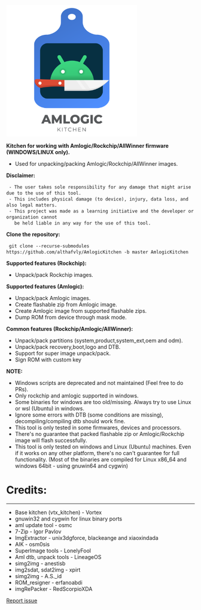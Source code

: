 <p align="left">
  <img src="logo.png" width="350" >
</p>

<b>Kitchen for working with Amlogic/Rockchip/AllWinner firmware (WINDOWS/LINUX only).</b>

- Used for unpacking/packing Amlogic/Rockchip/AllWinner images.

<b>Disclaimer:</b>

     - The user takes sole responsibility for any damage that might arise due to the use of this tool.
     - This includes physical damage (to device), injury, data loss, and also legal matters.
     - This project was made as a learning initiative and the developer or organization cannot
       be held liable in any way for the use of this tool.

<b>Clone the repository:</b>

     git clone --recurse-submodules https://github.com/althafvly/AmlogicKitchen -b master AmlogicKitchen

<b>Supported features (Rockchip):</b>

- Unpack/pack Rockchip images.

<b>Supported features (Amlogic):</b>

- Unpack/pack Amlogic images.
- Create flashable zip from Amlogic image.
- Create Amlogic image from supported flashable zips.
- Dump ROM from device through mask mode.

<b>Common features (Rockchip/Amlogic/AllWinner):</b>

- Unpack/pack partitions (system,product,system_ext,oem and odm).
- Unpack/pack recovery,boot,logo and DTB.
- Support for super image unpack/pack.
- Sign ROM with custom key

<b>NOTE:</b>

- Windows scripts are deprecated and not maintained (Feel free to do PRs).
- Only rockchip and amlogic supported in windows.
- Some binaries for windows are too old/missing. Always try to use Linux or wsl (Ubuntu) in windows.
- Ignore some errors with DTB (some conditions are missing), decompiling/compiling dtb should work fine.
- This tool is only tested in some firmwares, devices and processors.
- There's no guarantee that packed flashable zip or Amlogic/Rockchip image will flash successfully.
- This tool is only tested on windows and Linux (Ubuntu) machines. Even if it works on any other platform,
  there's no can't guarantee for full functionality.
  (Most of the binaries are compiled for Linux x86_64 and windows 64bit - using gnuwin64 and cygwin)

# Credits:

---

- Base kitchen (vtx_kitchen) - Vortex
- gnuwin32 and cygwin for linux binary ports
- aml update tool - osmc
- 7-Zip - Igor Pavlov
- ImgExtractor - unix3dgforce, blackeange and xiaoxindada
- AIK - osm0sis
- SuperImage tools - LonelyFool
- Aml dtb, unpack tools - LineageOS
- simg2img - anestisb
- img2sdat, sdat2img - xpirt
- simg2img - A.S.\_id
- ROM_resigner - erfanoabdi
- imgRePacker - RedScorpioXDA

[Report issue](https://github.com/xKern/AmlogicKitchen/issues/new)
